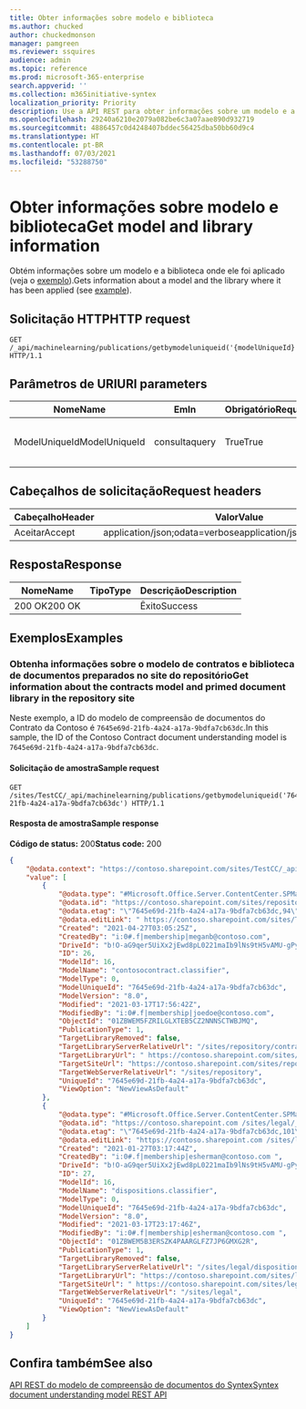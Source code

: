 ```yaml
---
title: Obter informações sobre modelo e biblioteca
ms.author: chucked
author: chuckedmonson
manager: pamgreen
ms.reviewer: ssquires
audience: admin
ms.topic: reference
ms.prod: microsoft-365-enterprise
search.appverid: ''
ms.collection: m365initiative-syntex
localization_priority: Priority
description: Use a API REST para obter informações sobre um modelo e a biblioteca onde ele foi aplicado.
ms.openlocfilehash: 29240a6210e2079a082be6c3a07aae890d932719
ms.sourcegitcommit: 4886457c0d4248407bddec56425dba50bb60d9c4
ms.translationtype: HT
ms.contentlocale: pt-BR
ms.lasthandoff: 07/03/2021
ms.locfileid: "53288750"
---
```

# <a name="get-model-and-library-information"></a><span data-ttu-id="50d58-103">Obter informações sobre modelo e biblioteca</span><span class="sxs-lookup"><span data-stu-id="50d58-103">Get model and library information</span></span>

<span data-ttu-id="50d58-104">Obtém informações sobre um modelo e a biblioteca onde ele foi aplicado (veja o [exemplo](rest-getmodelandlibraryinfo.md#examples)).</span><span class="sxs-lookup"><span data-stu-id="50d58-104">Gets information about a model and the library where it has been applied (see [example](rest-getmodelandlibraryinfo.md#examples)).</span></span>

## <a name="http-request"></a><span data-ttu-id="50d58-105">Solicitação HTTP</span><span class="sxs-lookup"><span data-stu-id="50d58-105">HTTP request</span></span>

```HTTP
GET /_api/machinelearning/publications/getbymodeluniqueid('{modelUniqueId}') HTTP/1.1
```

## <a name="uri-parameters"></a><span data-ttu-id="50d58-106">Parâmetros de URI</span><span class="sxs-lookup"><span data-stu-id="50d58-106">URI parameters</span></span>

| <span data-ttu-id="50d58-107">Nome</span><span class="sxs-lookup"><span data-stu-id="50d58-107">Name</span></span> | <span data-ttu-id="50d58-108">Em</span><span class="sxs-lookup"><span data-stu-id="50d58-108">In</span></span> | <span data-ttu-id="50d58-109">Obrigatório</span><span class="sxs-lookup"><span data-stu-id="50d58-109">Required</span></span> | <span data-ttu-id="50d58-110">Tipo</span><span class="sxs-lookup"><span data-stu-id="50d58-110">Type</span></span> | <span data-ttu-id="50d58-111">Descrição</span><span class="sxs-lookup"><span data-stu-id="50d58-111">Description</span></span> |
|--------|-------|--------|------------|-----------|
|<span data-ttu-id="50d58-112">ModelUniqueId</span><span class="sxs-lookup"><span data-stu-id="50d58-112">ModelUniqueId</span></span>|<span data-ttu-id="50d58-113">consulta</span><span class="sxs-lookup"><span data-stu-id="50d58-113">query</span></span>|<span data-ttu-id="50d58-114">True</span><span class="sxs-lookup"><span data-stu-id="50d58-114">True</span></span>|<span data-ttu-id="50d58-115">GUID</span><span class="sxs-lookup"><span data-stu-id="50d58-115">GUID</span></span>|<span data-ttu-id="50d58-116">A ID exclusiva do arquivo de modelo.</span><span class="sxs-lookup"><span data-stu-id="50d58-116">The unique id of the model file.</span></span>|

## <a name="request-headers"></a><span data-ttu-id="50d58-117">Cabeçalhos de solicitação</span><span class="sxs-lookup"><span data-stu-id="50d58-117">Request headers</span></span>

| <span data-ttu-id="50d58-118">Cabeçalho</span><span class="sxs-lookup"><span data-stu-id="50d58-118">Header</span></span> | <span data-ttu-id="50d58-119">Valor</span><span class="sxs-lookup"><span data-stu-id="50d58-119">Value</span></span> |
|--------|-------|
|<span data-ttu-id="50d58-120">Aceitar</span><span class="sxs-lookup"><span data-stu-id="50d58-120">Accept</span></span>|<span data-ttu-id="50d58-121">application/json;odata=verbose</span><span class="sxs-lookup"><span data-stu-id="50d58-121">application/json;odata=verbose</span></span>|


## <a name="response"></a><span data-ttu-id="50d58-122">Resposta</span><span class="sxs-lookup"><span data-stu-id="50d58-122">Response</span></span>

| <span data-ttu-id="50d58-123">Nome</span><span class="sxs-lookup"><span data-stu-id="50d58-123">Name</span></span>   | <span data-ttu-id="50d58-124">Tipo</span><span class="sxs-lookup"><span data-stu-id="50d58-124">Type</span></span>  | <span data-ttu-id="50d58-125">Descrição</span><span class="sxs-lookup"><span data-stu-id="50d58-125">Description</span></span>|
|--------|-------|------------|
|<span data-ttu-id="50d58-126">200 OK</span><span class="sxs-lookup"><span data-stu-id="50d58-126">200 OK</span></span>| |<span data-ttu-id="50d58-127">Êxito</span><span class="sxs-lookup"><span data-stu-id="50d58-127">Success</span></span>|

## <a name="examples"></a><span data-ttu-id="50d58-128">Exemplos</span><span class="sxs-lookup"><span data-stu-id="50d58-128">Examples</span></span>

### <a name="get-information-about-the-contracts-model-and-primed-document-library-in-the-repository-site"></a><span data-ttu-id="50d58-129">Obtenha informações sobre o modelo de contratos e biblioteca de documentos preparados no site do repositório</span><span class="sxs-lookup"><span data-stu-id="50d58-129">Get information about the contracts model and primed document library in the repository site</span></span>

<span data-ttu-id="50d58-130">Neste exemplo, a ID do modelo de compreensão de documentos do Contrato da Contoso é `7645e69d-21fb-4a24-a17a-9bdfa7cb63dc`.</span><span class="sxs-lookup"><span data-stu-id="50d58-130">In this sample, the ID of the Contoso Contract document understanding model is `7645e69d-21fb-4a24-a17a-9bdfa7cb63dc`.</span></span>

#### <a name="sample-request"></a><span data-ttu-id="50d58-131">Solicitação de amostra</span><span class="sxs-lookup"><span data-stu-id="50d58-131">Sample request</span></span>

```HTTP
GET /sites/TestCC/_api/machinelearning/publications/getbymodeluniqueid('7645e69d-21fb-4a24-a17a-9bdfa7cb63dc') HTTP/1.1
```

#### <a name="sample-response"></a><span data-ttu-id="50d58-132">Resposta de amostra</span><span class="sxs-lookup"><span data-stu-id="50d58-132">Sample response</span></span>

<span data-ttu-id="50d58-133">**Código de status:** 200</span><span class="sxs-lookup"><span data-stu-id="50d58-133">**Status code:** 200</span></span>

```JSON
{
    "@odata.context": "https://contoso.sharepoint.com/sites/TestCC/_api/$metadata#publications",
    "value": [
        {
            "@odata.type": "#Microsoft.Office.Server.ContentCenter.SPMachineLearningPublication",
            "@odata.id": "https://contoso.sharepoint.com/sites/repository /_api/machinelearning/publications/getbyuniqueId('7645e69d-21fb-4a24-a17a-9bdfa7cb63dc')",
            "@odata.etag": "\"7645e69d-21fb-4a24-a17a-9bdfa7cb63dc,94\"",
            "@odata.editLink": " https://contoso.sharepoint.com/sites/TestCC /_api/machinelearning/publications/getbyuniqueId('7645e69d-21fb-4a24-a17a-9bdfa7cb63dc')",
            "Created": "2021-04-27T03:05:25Z",
            "CreatedBy": "i:0#.f|membership|meganb@contoso.com",
            "DriveId": "b!O-aG9qer5UiXx2jEwd8pL0221maIb9lNs9tH5vAMU-gPy9BrxT7GTrtXtdtv1Uzb",
            "ID": 26,
            "ModelId": 16,
            "ModelName": "contosocontract.classifier",
            "ModelType": 0,
            "ModelUniqueId": "7645e69d-21fb-4a24-a17a-9bdfa7cb63dc",
            "ModelVersion": "8.0",
            "Modified": "2021-03-17T17:56:42Z",
            "ModifiedBy": "i:0#.f|membership|joedoe@contoso.com",
            "ObjectId": "01ZBWEM5FZRILGLXTEB5CZ2NNNSCTWBJMQ",
            "PublicationType": 1,
            "TargetLibraryRemoved": false,
            "TargetLibraryServerRelativeUrl": "/sites/repository/contracts",
            "TargetLibraryUrl": " https://contoso.sharepoint.com/sites/repository/contracts",
            "TargetSiteUrl": "https://contoso.sharepoint.com/sites/repository",
            "TargetWebServerRelativeUrl": "/sites/repository",
            "UniqueId": "7645e69d-21fb-4a24-a17a-9bdfa7cb63dc",
            "ViewOption": "NewViewAsDefault"
        },
        {
            "@odata.type": "#Microsoft.Office.Server.ContentCenter.SPMachineLearningPublication",
            "@odata.id": "https://contoso.sharepoint.com /sites/legal/_api/machinelearning/publications/getbyuniqueId('7645e69d-21fb-4a24-a17a-9bdfa7cb63dc')",
            "@odata.etag": "\"7645e69d-21fb-4a24-a17a-9bdfa7cb63dc,101\"",
            "@odata.editLink": "https://contoso.sharepoint.com /sites/legal/_api/machinelearning/publications/getbyuniqueId('7645e69d-21fb-4a24-a17a-9bdfa7cb63dc')",
            "Created": "2021-01-27T03:17:44Z",
            "CreatedBy": "i:0#.f|membership|esherman@contoso.com ",
            "DriveId": "b!O-aG9qer5UiXx2jEwd8pL0221maIb9lNs9tH5vAMU-gPy9BrxT7GTrtXtdtv1Uzb",
            "ID": 27,
            "ModelId": 16,
            "ModelName": "dispositions.classifier",
            "ModelType": 0,
            "ModelUniqueId": "7645e69d-21fb-4a24-a17a-9bdfa7cb63dc",
            "ModelVersion": "8.0",
            "Modified": "2021-03-17T23:17:46Z",
            "ModifiedBy": "i:0#.f|membership|esherman@contoso.com ",
            "ObjectId": "01ZBWEM5B3ERSZK4PAARGLFZ7JP6GMXG2R",
            "PublicationType": 1,
            "TargetLibraryRemoved": false,
            "TargetLibraryServerRelativeUrl": "/sites/legal/dispositions",
            "TargetLibraryUrl": "https://contoso.sharepoint.com/sites/legal/dispositions",
            "TargetSiteUrl": " https://contoso.sharepoint.com/sites/legal",
            "TargetWebServerRelativeUrl": "/sites/legal",
            "UniqueId": "7645e69d-21fb-4a24-a17a-9bdfa7cb63dc",
            "ViewOption": "NewViewAsDefault"
        }
    ]
}
```

## <a name="see-also"></a><span data-ttu-id="50d58-134">Confira também</span><span class="sxs-lookup"><span data-stu-id="50d58-134">See also</span></span>

[<span data-ttu-id="50d58-135">API REST do modelo de compreensão de documentos do Syntex</span><span class="sxs-lookup"><span data-stu-id="50d58-135">Syntex document understanding model REST API</span></span>](syntex-model-rest-api.md)
